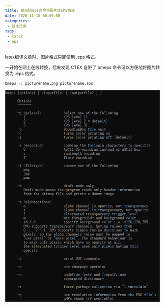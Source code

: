 ```yaml
---
title: 使用bmeps命令将图片转EPS格式
date: 2020-11-10 00:00:00
categories:
 - 暂未分类
tags:
 - latex
 - eps
---
```


latex编译文章时，图片格式只能使用 .eps 格式。

一开始在网上在线转换，后来发现 CTEX 自带了 bmeps 命令可以方便地将图片转换为 .eps 格式。

```cmd
bmeps -c picturename.png picturename.eps
```

![bmeps](pic/bmeps.png)
